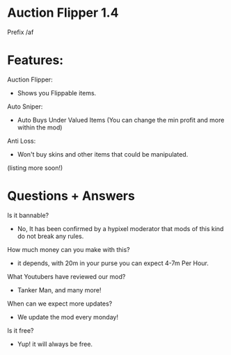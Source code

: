 # Auction Flipper 1.4

Prefix /af

# Features:
Auction Flipper:
- Shows you Flippable items.

Auto Sniper:
- Auto Buys Under Valued Items (You can change the min profit and more within the mod)

Anti Loss:
- Won't buy skins and other items that could be manipulated.

(listing more soon!)

# Questions + Answers
Is it bannable?
- No, It has been confirmed by a hypixel moderator that mods of this kind do not break any rules.

How much money can you make with this?
- it depends, with 20m in your purse you can expect 4-7m Per Hour.

What Youtubers have reviewed our mod?
- Tanker Man, and many more!

When can we expect more updates?
- We update the mod every monday!

Is it free?
- Yup! it will always be free.

